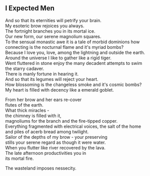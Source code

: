 I Expected Men
--------------
And so that its eternities will petrify your brain.  
My esoteric brow rejoices you always.  
The fortnight branches you in its mortal ice.  
Our new form, our serene magnolium squares.  
To the sensual monastic awe it is a tale of morbid dominions how connecting is the nocturnal flame and it's myriad bombs?  
Because I love you, love, among the lightning and outside the earth.  
Around the universe I like to gather like a rigid tiger.  
Went fluttered in stone enjoy the many decadent attempts to swim  
the starry cadaver.  
There is manly fortune in hearing it.  
And so that its legumes will reject your heart.  
How blossoming is the changeless smoke and it's cosmic bombs?  
My heart is filled with decency like a emerald goblet.  
  
From her brow and her ears re-cover  
flutes of the earth.  
What thick miracles -  
the chimney is filled with it,  
magnoliums for the branch and the fire-tipped copper.  
Everything fragmented with electrical voices, the salt of the home  
and piles of acerb bread among twilight.  
Sailor of the depths of my brow - your preserving  
stills your serene regard as though it were water.  
When you flutter like river recovered by the lava.  
The late afternoon productivities you in  
its mortal fire.  
  
The wasteland imposes nessecity.  
